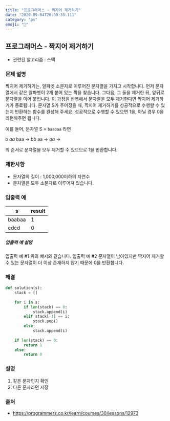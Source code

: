 ```yaml
---
title: "프로그래머스 - 짝지어 제거하기"
date: "2020-09-04T20:39:33.111"
category: "ps"
emoji: "📶"
---
```


## 프로그래머스 - 짝지어 제거하기

- 관련된 알고리즘 : 스택

### 문제 설명

짝지어 제거하기는, 알파벳 소문자로 이루어진 문자열을 가지고 시작합니다. 먼저 문자열에서 같은 알파벳이 2개 붙어 있는 짝을 찾습니다. 그다음, 그 둘을 제거한 뒤, 앞뒤로 문자열을 이어 붙입니다. 이 과정을 반복해서 문자열을 모두 제거한다면 짝지어 제거하기가 종료됩니다. 문자열 S가 주어졌을 때, 짝지어 제거하기를 성공적으로 수행할 수 있는지 반환하는 함수를 완성해 주세요. 성공적으로 수행할 수 있으면 1을, 아닐 경우 0을 리턴해주면 됩니다.

예를 들어, 문자열 S = `baabaa` 라면

b *aa* baa → *bb* aa → *aa* →

의 순서로 문자열을 모두 제거할 수 있으므로 1을 반환합니다.

### 제한사항

- 문자열의 길이 : 1,000,000이하의 자연수
- 문자열은 모두 소문자로 이루어져 있습니다.

### 입출력 예

| s      | result |
| ------ | ------ |
| baabaa | 1      |
| cdcd   | 0      |

##### 입출력 예 설명

입출력 예 #1
위의 예시와 같습니다.
입출력 예 #2
문자열이 남아있지만 짝지어 제거할 수 있는 문자열이 더 이상 존재하지 않기 때문에 0을 반환합니다.

### 해결

```python
def solution(s): 
    stack = []
    
    for i in s:
        if len(stack) == 0:
            stack.append(i)
        elif stack[-1] == i:
            stack.pop()
        else:
            stack.append(i)
            
    if len(stack) == 0:
        return 1
    else:
        return 0
```

### 설명

1. 같은 문자인지 확인
2. 다른 문자라면 저장

### 출처

- https://programmers.co.kr/learn/courses/30/lessons/12973